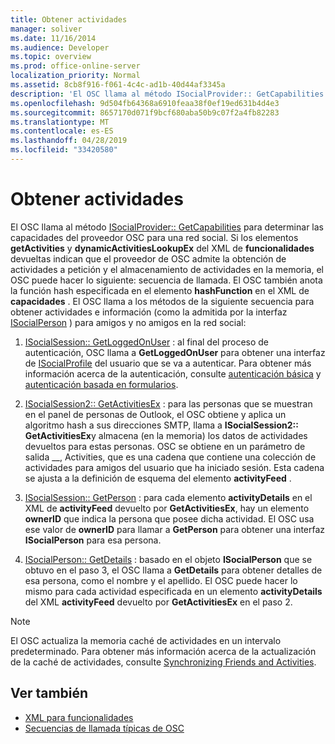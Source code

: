 ```yaml
---
title: Obtener actividades
manager: soliver
ms.date: 11/16/2014
ms.audience: Developer
ms.topic: overview
ms.prod: office-online-server
localization_priority: Normal
ms.assetid: 8cb8f916-f061-4c4c-ad1b-40d44af3345a
description: 'El OSC llama al método ISocialProvider:: GetCapabilities para determinar las capacidades del proveedor OSC para una red social.'
ms.openlocfilehash: 9d504fb64368a6910feaa38f0ef19ed631b4d4e3
ms.sourcegitcommit: 8657170d071f9bcf680aba50b9c07f2a4fb82283
ms.translationtype: MT
ms.contentlocale: es-ES
ms.lasthandoff: 04/28/2019
ms.locfileid: "33420580"
---
```

# <a name="getting-activities"></a>Obtener actividades

El OSC llama al método [ISocialProvider:: GetCapabilities](isocialprovider-getcapabilities.md) para determinar las capacidades del proveedor OSC para una red social. Si los elementos **getActivities** y **dynamicActivitiesLookupEx** del XML de **funcionalidades** devueltas indican que el proveedor de OSC admite la obtención de actividades a petición y el almacenamiento de actividades en la memoria, el OSC puede hacer lo siguiente: secuencia de llamada. El OSC también anota la función hash especificada en el elemento **hashFunction** en el XML de **capacidades** . El OSC llama a los métodos de la siguiente secuencia para obtener actividades e información (como la admitida por la interfaz [ISocialPerson](isocialpersoniunknown.md) ) para amigos y no amigos en la red social: 
  
1. [ISocialSession:: GetLoggedOnUser](isocialsession-getloggedonuser.md) : al final del proceso de autenticación, OSC llama a **GetLoggedOnUser** para obtener una interfaz de [ISocialProfile](isocialprofileisocialperson.md) del usuario que se va a autenticar. Para obtener más información acerca de la autenticación, consulte [autenticación básica](basic-authentication.md) y [autenticación basada en formularios](forms-based-authentication.md).
    
2. [ISocialSession2:: GetActivitiesEx](isocialsession2-getactivitiesex.md) : para las personas que se muestran en el panel de personas de Outlook, el OSC obtiene y aplica un algoritmo hash a sus direcciones SMTP, llama a **ISocialSession2:: GetActivitiesEx**y almacena (en la memoria) los datos de actividades devueltos para estas personas. OSC se obtiene en un parámetro de salida __, Activities, que es una cadena que contiene una colección de actividades para amigos del usuario que ha iniciado sesión. Esta cadena se ajusta a la definición de esquema del elemento **activityFeed** . 
    
3. [ISocialSession:: GetPerson](isocialsession-getperson.md) : para cada elemento **activityDetails** en el XML de **activityFeed** devuelto por **GetActivitiesEx**, hay un elemento **ownerID** que indica la persona que posee dicha actividad. El OSC usa ese valor de **ownerID** para llamar a **GetPerson** para obtener una interfaz **ISocialPerson** para esa persona. 
    
4. [ISocialPerson:: GetDetails](isocialperson-getdetails.md) : basado en el objeto **ISocialPerson** que se obtuvo en el paso 3, el OSC llama a **GetDetails** para obtener detalles de esa persona, como el nombre y el apellido. El OSC puede hacer lo mismo para cada actividad especificada en un elemento **activityDetails** del XML **activityFeed** devuelto por **GetActivitiesEx** en el paso 2. 
    
> [!NOTE]
> El OSC actualiza la memoria caché de actividades en un intervalo predeterminado. Para obtener más información acerca de la actualización de la caché de actividades, consulte [Synchronizing Friends and Activities](synchronizing-friends-and-activities.md). 
  
## <a name="see-also"></a>Ver también

- [XML para funcionalidades](xml-for-capabilities.md)
- [Secuencias de llamada típicas de OSC](osc-typical-calling-sequences.md)

